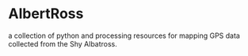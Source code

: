 # AlbertRoss

a collection of python and processing resources for mapping GPS data
collected from the Shy Albatross.

